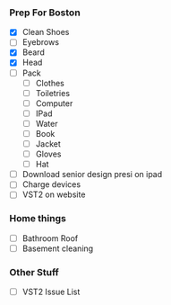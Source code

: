 ### Prep For Boston
- [x] Clean Shoes
- [ ] Eyebrows
- [x] Beard 
- [x] Head
- [ ] Pack
	- [ ] Clothes
	- [ ] Toiletries
	- [ ] Computer
	- [ ] IPad
	- [ ] Water
	- [ ] Book
	- [ ] Jacket
	- [ ] Gloves
	- [ ] Hat
- [ ] Download senior design presi on ipad
- [ ] Charge devices
- [ ] VST2 on website

### Home things
- [ ] Bathroom Roof
- [ ] Basement cleaning

### Other Stuff
- [ ] VST2 Issue List